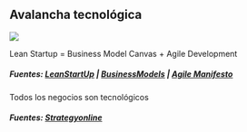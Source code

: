 ## Avalancha tecnológica

<img src="https://merlin-ict.eu/wp-content/uploads/2019/12/D2.1-Lean-Startup-and-BMC-content-24-1080x675.jpg" style="max-width:500px">

Lean Startup = Business Model Canvas + Agile Development 

##### Fuentes: [LeanStartUp](https://hbr.org/2013/05/why-the-lean-start-up-changes-everything) | [BusinessModels](https://www.amazon.com/Business-Model-Generation-Visionaries-Challengers/dp/0470876417) | [Agile Manifesto](https://agilemanifesto.org)

Todos los negocios son tecnológicos
##### Fuentes: [Strategyonline](https://strategyonline.ca/2021/03/02/why-every-business-is-a-technology-business)

